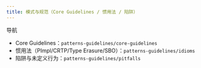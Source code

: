 ```yaml
---
title: 模式与规范（Core Guidelines / 惯用法 / 陷阱）
---
```


导航
- Core Guidelines：`patterns-guidelines/core-guidelines`
- 惯用法（PImpl/CRTP/Type Erasure/SBO）：`patterns-guidelines/idioms`
- 陷阱与未定义行为：`patterns-guidelines/pitfalls`
